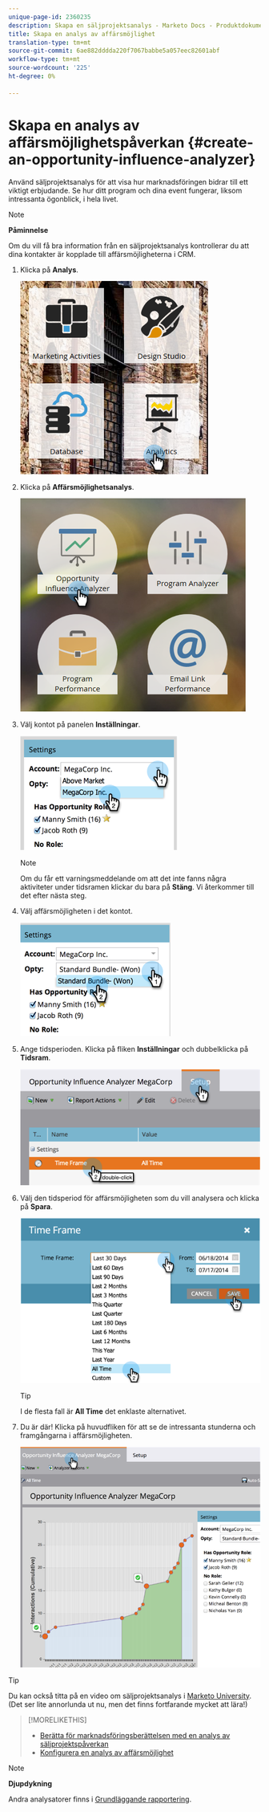 ```yaml
---
unique-page-id: 2360235
description: Skapa en säljprojektsanalys - Marketo Docs - Produktdokumentation
title: Skapa en analys av affärsmöjlighet
translation-type: tm+mt
source-git-commit: 6ae882dddda220f7067babbe5a057eec82601abf
workflow-type: tm+mt
source-wordcount: '225'
ht-degree: 0%

---
```



# Skapa en analys av affärsmöjlighetspåverkan {#create-an-opportunity-influence-analyzer}

Använd säljprojektsanalys för att visa hur marknadsföringen bidrar till ett viktigt erbjudande. Se hur ditt program och dina event fungerar, liksom intressanta ögonblick, i hela livet.

>[!NOTE]
>
>**Påminnelse**
>
>Om du vill få bra information från en säljprojektsanalys kontrollerar du att dina kontakter är kopplade till affärsmöjligheterna i CRM.

1. Klicka på **Analys**.

   ![](assets/analytics.png)

1. Klicka på **Affärsmöjlighetsanalys**.

   ![](assets/two.png)

1. Välj kontot på panelen **Inställningar**.

   ![](assets/image2014-9-17-8-3a56-3a32.png)

   >[!NOTE]
   >
   >Om du får ett varningsmeddelande om att det inte fanns några aktiviteter under tidsramen klickar du bara på **Stäng**. Vi återkommer till det efter nästa steg.

1. Välj affärsmöjligheten i det kontot.

   ![](assets/image2014-9-17-8-3a56-3a48.png)

1. Ange tidsperioden. Klicka på fliken **Inställningar** och dubbelklicka på **Tidsram**.

   ![](assets/image2014-9-17-8-3a57-3a17.png)

1. Välj den tidsperiod för affärsmöjligheten som du vill analysera och klicka på **Spara**.

   ![](assets/image2014-9-17-8-3a57-3a27.png)

   >[!TIP]
   >
   >
   >I de flesta fall är **All Time** det enklaste alternativet.

1. Du är där! Klicka på huvudfliken för att se de intressanta stunderna och framgångarna i affärsmöjligheten.

   ![](assets/image2014-9-17-8-3a57-3a42.png)

>[!TIP]
>
>Du kan också titta på en video om säljprojektsanalys i [Marketo University](https://learn.marketo.com). (Det ser lite annorlunda ut nu, men det finns fortfarande mycket att lära!)

>[!MORELIKETHIS]
>
>* [Berätta för marknadsföringsberättelsen med en analys av säljprojektspåverkan](tell-the-marketing-story-with-an-opportunity-influence-analyzer.md)
>* [Konfigurera en analys av affärsmöjlighet](configure-an-opportunity-influence-analyzer.md)

>



>[!NOTE]
>
>**Djupdykning**
>
>Andra analysatorer finns i [Grundläggande rapportering](https://docs.marketo.com/display/docs/basic+reporting).

